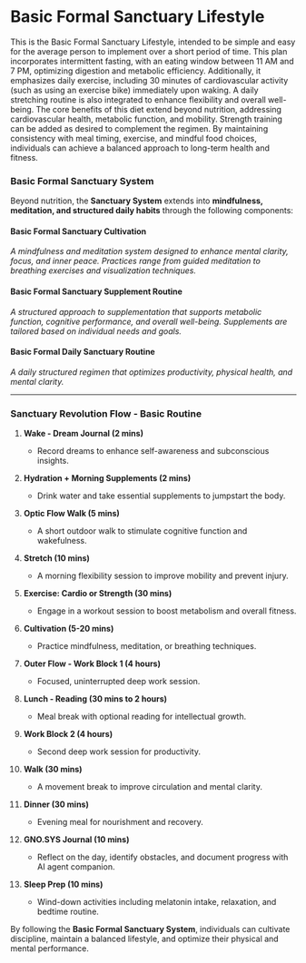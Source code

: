 # Basic Formal Sanctuary Lifestyle
This is the Basic Formal Sanctuary Lifestyle, intended to be simple and easy for the average person to implement over a short period of time. This plan incorporates intermittent fasting, with an eating window between 11 AM and 7 PM, optimizing digestion and metabolic efficiency. Additionally, it emphasizes daily exercise, including 30 minutes of cardiovascular activity (such as using an exercise bike) immediately upon waking. A daily stretching routine is also integrated to enhance flexibility and overall well-being. The core benefits of this diet extend beyond nutrition, addressing cardiovascular health, metabolic function, and mobility. Strength training can be added as desired to complement the regimen. By maintaining consistency with meal timing, exercise, and mindful food choices, individuals can achieve a balanced approach to long-term health and fitness.

### Basic Formal Sanctuary System
Beyond nutrition, the **Sanctuary System** extends into **mindfulness, meditation, and structured daily habits** through the following components:

#### **Basic Formal Sanctuary Cultivation**
*A mindfulness and meditation system designed to enhance mental clarity, focus, and inner peace. Practices range from guided meditation to breathing exercises and visualization techniques.*

#### **Basic Formal Sanctuary Supplement Routine**
*A structured approach to supplementation that supports metabolic function, cognitive performance, and overall well-being. Supplements are tailored based on individual needs and goals.*

#### **Basic Formal Daily Sanctuary Routine**
*A daily structured regimen that optimizes productivity, physical health, and mental clarity.*

---

### **Sanctuary Revolution Flow - Basic Routine**

1. **Wake - Dream Journal (2 mins)**  
   - Record dreams to enhance self-awareness and subconscious insights.

2. **Hydration + Morning Supplements (2 mins)**  
   - Drink water and take essential supplements to jumpstart the body.

3. **Optic Flow Walk (5 mins)**  
   - A short outdoor walk to stimulate cognitive function and wakefulness.

4. **Stretch (10 mins)**  
   - A morning flexibility session to improve mobility and prevent injury.

5. **Exercise: Cardio or Strength (30 mins)**  
   - Engage in a workout session to boost metabolism and overall fitness.

6. **Cultivation (5-20 mins)**  
   - Practice mindfulness, meditation, or breathing techniques.

7. **Outer Flow - Work Block 1 (4 hours)**  
   - Focused, uninterrupted deep work session.

8. **Lunch - Reading (30 mins to 2 hours)**  
   - Meal break with optional reading for intellectual growth.

9. **Work Block 2 (4 hours)**  
   - Second deep work session for productivity.

10. **Walk (30 mins)**  
    - A movement break to improve circulation and mental clarity.

11. **Dinner (30 mins)**  
    - Evening meal for nourishment and recovery.

12. **GNO.SYS Journal (10 mins)**  
    - Reflect on the day, identify obstacles, and document progress with AI agent companion.

13. **Sleep Prep (10 mins)**  
    - Wind-down activities including melatonin intake, relaxation, and bedtime routine.

By following the **Basic Formal Sanctuary System**, individuals can cultivate discipline, maintain a balanced lifestyle, and optimize their physical and mental performance.

